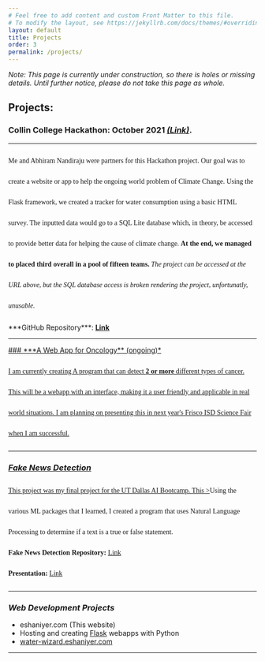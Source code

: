 ```yaml
---
# Feel free to add content and custom Front Matter to this file.
# To modify the layout, see https://jekyllrb.com/docs/themes/#overriding-theme-defaults
layout: default
title: Projects
order: 3
permalink: /projects/
---
```

<style>
p.normal {
  line-height: 3.0;
  font-family: "Times New Roman", Times, serif;
}
</style>
*Note: This page is currently under construction, so there is holes or missing details. Until further notice, please do not take this page as whole.*

## Projects:
### **Collin College Hackathon: October 2021** ***<a href="https://water-wizard.eshaniyer.com/" target="_blank">(Link)</a>***.
--- 
<p class="normal">
Me and Abhiram Nandiraju were partners for this Hackathon project.
Our goal was to create a website or app to help the ongoing world problem of Climate Change. Using the Flask framework, we created a tracker for water consumption using a basic HTML survey. The inputted data would go to a SQL Lite database which, in theory, be accessed to provide
better data for helping the cause of climate change. <b>At the end, we managed to placed third overall in a pool of fifteen teams.</b> <i>The project can be accessed at the URL above, but the SQL database access is broken rendering the project, unfortunatly, unusable.</i>
</p>
***GitHub Repository***: <a href="https://www.github.com/Nazchanel/water-wizard" target="_blank"><b>Link</b>


<hr>
###  ***A Web App for Oncology** (ongoing)*
<p class="normal">
I am currently creating A program that can detect <b>2 or more</b> different types of cancer. This will be a webapp with an interface, making it a user friendly and applicable in real world situations. I am planning on presenting this in next year's Frisco ISD Science Fair when I am successful.

</p>

---

### ***Fake News Detection***
<p class="normal">
This project was my final project for the UT Dallas AI Bootcamp. This ></a>Using the various ML packages that I learned, I created a program that uses Natural Language Processing to determine if a text is a true or false statement.
<br>  
<b>Fake News Detection Repository:</b> <a href="https://www.github.com/Nazchanel/Fake_News_Detection" target="_blank">Link</a>
<br>
<b>Presentation:</b> <a href="https://docs.google.com/presentation/d/1rVVSP1Ch2L15F1XHp9MVh4enWIR-1-yHwjybHSG_ba8/edit?usp=sharing" target="_blank">Link</a>

</p>



---

### ***Web Development Projects***
- eshaniyer.com (This website)
- Hosting and creating [Flask](https://pythonbasics.org/what-is-flask-python/) webapps with Python
- [water-wizard.eshaniyer.com](https://water-wizard.eshaniyer.com)

---

